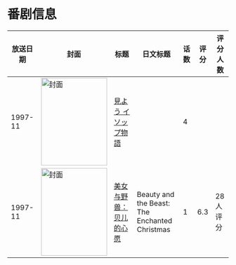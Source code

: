 # 番剧信息

|放送日期|封面|标题|日文标题|话数|评分|评分人数|
|---|---|---|---|---|---|---|
|1997-11|<img src="//lain.bgm.tv/pic/cover/c/d3/bd/315921_O9q8D.jpg" alt="封面" style="width:150px;height:200px;object-fit:cover;">|[見よう イソップ物語](https://bangumi.tv/subject/315921)||4|||
|1997-11|<img src="//lain.bgm.tv/pic/cover/c/b9/ed/112505_AK4R6.jpg" alt="封面" style="width:150px;height:200px;object-fit:cover;">|[美女与野兽：贝儿的心愿](https://bangumi.tv/subject/112505)|Beauty and the Beast: The Enchanted Christmas|1|6.3|28人评分|
